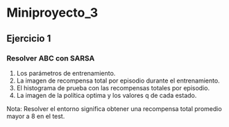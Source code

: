 # Miniproyecto_3

## Ejercicio 1
### Resolver ABC con SARSA

1. Los parámetros  de entrenamiento.
2. La imagen de recompensa total por episodio durante el entrenamiento.
3. El histograma de prueba con las recompensas totales por episodio.
4. La imagen de la política optima y los valores q de cada estado.

Nota: Resolver el entorno significa obtener una recompensa total promedio mayor a 8 en
el test.

